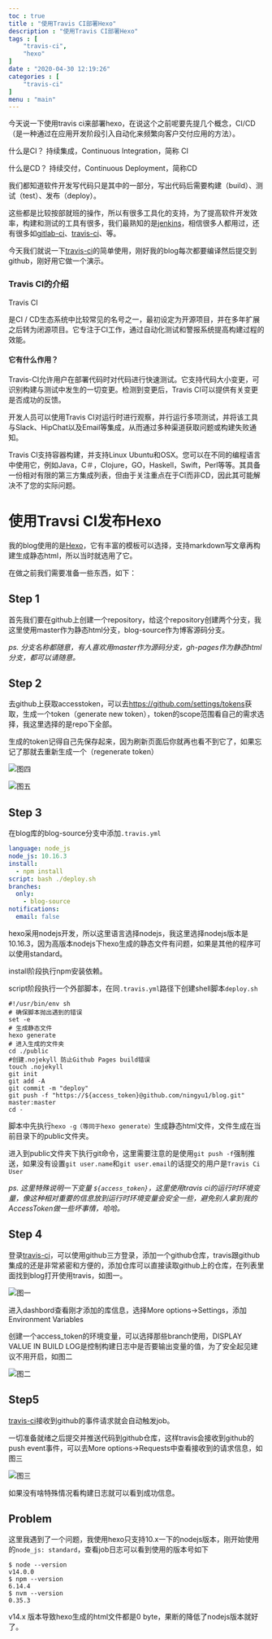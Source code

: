 ```yaml
---
toc : true
title : "使用Travis CI部署Hexo"
description : "使用Travis CI部署Hexo"
tags : [
	"travis-ci",
	"hexo"
]
date : "2020-04-30 12:19:26"
categories : [
    "travis-ci"
]
menu : "main"
---
```






今天说一下使用travis ci来部署hexo，在说这个之前呢要先提几个概念，CI/CD（是一种通过在应用开发阶段引入自动化来频繁向客户交付应用的方法）。

什么是CI？ 持续集成，Continuous Integration，简称 CI

什么是CD？ 持续交付，Continuous Deployment，简称CD

我们都知道软件开发写代码只是其中的一部分，写出代码后需要构建（build）、测试（test）、发布（deploy）。

这些都是比较按部就班的操作，所以有很多工具化的支持，为了提高软件开发效率，构建和测试的工具有很多，我们最熟知的是[jenkins](https://jenkins.io/)，相信很多人都用过，还有很多如[gitlab-ci](https://about.gitlab.com/features/gitlab-ci-cd/)、[travis-ci](https://travis-ci.org/)、等。



今天我们就说一下[travis-ci](https://travis-ci.org/)的简单使用，刚好我的blog每次都要编译然后提交到github，刚好用它做一个演示。



### Travis CI的介绍

Travis CI

是CI / CD生态系统中比较常见的名号之一，最初设定为开源项目，并在多年扩展之后转为闭源项目。它专注于CI工作，通过自动化测试和警报系统提高构建过程的效能。

#### 它有什么作用？

Travis-CI允许用户在部署代码时对代码进行快速测试。它支持代码大小变更，可识别构建与测试中发生的一切变更。检测到变更后，Travis CI可以提供有关变更是否成功的反馈。

开发人员可以使用Travis CI对运行时进行观察，并行运行多项测试，并将该工具与Slack、HipChat以及Email等集成，从而通过多种渠道获取问题或构建失败通知。

Travis CI支持容器构建，并支持Linux Ubuntu和OSX。您可以在不同的编程语言中使用它，例如Java，C＃，Clojure，GO，Haskell，Swift，Perl等等。其具备一份相对有限的第三方集成列表，但由于关注重点在于CI而非CD，因此其可能解决不了您的实际问题。



# 使用Travsi CI发布Hexo



我的blog使用的是[Hexo](<https://hexo.io/>)，它有丰富的模板可以选择，支持markdown写文章再构建生成静态html，所以当时就选用了它。



在做之前我们需要准备一些东西，如下：



## Step 1

首先我们要在github上创建一个repository，给这个repository创建两个分支，我这里使用master作为静态html分支，blog-source作为博客源码分支。

_ps. 分支名称都随意，有人喜欢用master作为源码分支，gh-pages作为静态html分支，都可以请随意。_



## Step 2

去github上获取accesstoken，可以去<https://github.com/settings/tokens>获取，生成一个token（generate new token），token的scope范围看自己的需求选择，我这里选择的是repo下全部。

生成的token记得自己先保存起来，因为刷新页面后你就再也看不到它了，如果忘记了那就去重新生成一个（regenerate token）

![图四](/img/travis-ci/4.png)

![图五](/img/travis-ci/5.png)



## Step 3

在blog库的blog-source分支中添加`.travis.yml`

```yaml
language: node_js
node_js: 10.16.3
install:
  - npm install
script: bash ./deploy.sh
branches:
  only:
    - blog-source
notifications:
  email: false
```

hexo采用nodejs开发，所以这里语言选择nodejs，我这里选择nodejs版本是10.16.3，因为高版本nodejs下hexo生成的静态文件有问题，如果是其他的程序可以使用standard。

install阶段执行npm安装依赖。

script阶段执行一个外部脚本，在同`.travis.yml`路径下创建shell脚本`deploy.sh`

```shell
#!/usr/bin/env sh
# 确保脚本抛出遇到的错误
set -e
# 生成静态文件
hexo generate
# 进入生成的文件夹
cd ./public
#创建.nojekyll 防止Github Pages build错误
touch .nojekyll
git init
git add -A
git commit -m "deploy"
git push -f "https://${access_token}@github.com/ningyu1/blog.git" master:master
cd -
```

脚本中先执行`hexo -g（等同于hexo generate）`生成静态html文件，文件生成在当前目录下的public文件夹。

进入到public文件夹下执行git命令，这里需要注意的是使用`git push -f`强制推送，如果没有设置`git user.name`和`git user.email`的话提交的用户是`Travis Ci User`

*ps. 这里特殊说明一下变量 `${access_token}`，这里使用travis ci的运行时环境变量，像这种相对重要的信息放到运行时环境变量会安全一些，避免别人拿到我的AccessToken做一些坏事情，哈哈。*



## Step 4

登录[travis-ci](https://travis-ci.org/)，可以使用github三方登录，添加一个github仓库，travis跟github集成的还是非常紧密和方便的，添加仓库可以直接读取github上的仓库，在列表里面找到blog打开使用travis，如图一。

![图一](/img/travis-ci/1.png)



进入dashbord查看刚才添加的库信息，选择More options->Settings，添加Environment Variables

创建一个access_token的环境变量，可以选择那些branch使用，DISPLAY VALUE IN BUILD LOG是控制构建日志中是否要输出变量的值，为了安全起见建议不用开启，如图二

![图二](/img/travis-ci/2.png)



## Step5

[travis-ci](https://travis-ci.org/)接收到github的事件请求就会自动触发job。

一切准备就绪之后提交并推送代码到github仓库，这样travis会接收到github的push event事件，可以去More options->Requests中查看接收到的请求信息，如图三

![图三](/img/travis-ci/3.png)



如果没有啥特殊情况看构建日志就可以看到成功信息。



## Problem

这里我遇到了一个问题，我使用hexo只支持10.x一下的nodejs版本，刚开始使用的`node_js: standard`，查看job日志可以看到使用的版本号如下

```
$ node --version
v14.0.0
$ npm --version
6.14.4
$ nvm --version
0.35.3
```

v14.x 版本导致hexo生成的html文件都是0 byte，果断的降低了nodejs版本就好了。








